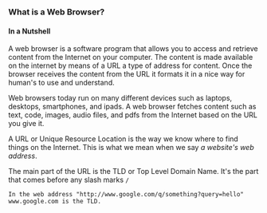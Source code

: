 ### What is a Web Browser?

#### In a Nutshell

A web browser is a software program that allows you to access and retrieve content from the Internet
on your computer. The content is made available on the internet by means of a URL a type of address for content.
Once the browser receives the content from the URL it formats it in a nice way for human's to use and understand.

Web browsers today run on many different devices such as laptops, desktops, smartphones, and ipads.
A web browser fetches content such as text, code, images, audio files, and pdfs from the Internet based on
the URL you give it. 

A URL or Unique Resource Location is the way we know where to find things on the Internet.
This is what we mean when we say _a website's web address_.

The main part of the URL is the TLD or Top Level Domain Name. It's the part
that comes before any slash marks `/` 

    In the web address "http://www.google.com/q/something?query=hello"
    www.google.com is the TLD.

    